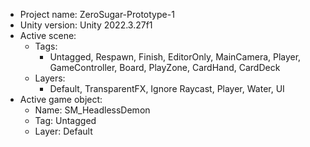 <!-- UNITY CODE ASSIST INSTRUCTIONS START -->
- Project name: ZeroSugar-Prototype-1
- Unity version: Unity 2022.3.27f1
- Active scene:
  - Tags:
    - Untagged, Respawn, Finish, EditorOnly, MainCamera, Player, GameController, Board, PlayZone, CardHand, CardDeck
  - Layers:
    - Default, TransparentFX, Ignore Raycast, Player, Water, UI
- Active game object:
  - Name: SM_HeadlessDemon
  - Tag: Untagged
  - Layer: Default
<!-- UNITY CODE ASSIST INSTRUCTIONS END -->